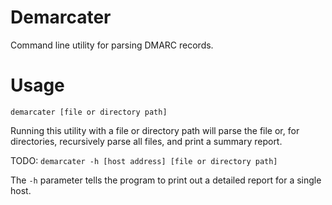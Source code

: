 # Demarcater
Command line utility for parsing DMARC records.

# Usage

`demarcater [file or directory path]`

Running this utility with a file or directory path will parse the file or, for directories, recursively parse all files, and print a summary report.

TODO: `demarcater -h [host address] [file or directory path]`

The `-h` parameter tells the program to print out a detailed report for a single host.
